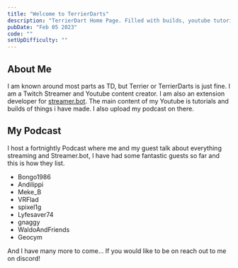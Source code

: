 ```yaml
---
title: "Welcome to TerrierDarts"
description: "TerrierDart Home Page. Filled with builds, youtube tutorials and a blog!"
pubDate: "Feb 05 2023"
code: ""
setUpDifficulty: ""
---
```



## About Me

I am known around most parts as TD, but Terrier or TerrierDarts is just fine. I am a Twitch Streamer and Youtube content creator. I am also an extension developer for [streamer.bot](https://streamer.bot). The main content of my Youtube is tutorials and builds of things i have made. I also upload my podcast on there.

## My Podcast

I host a fortnightly Podcast where me and my guest talk about everything streaming and Streamer.bot, I have had some fantastic guests so far and this is how they list.

- Bongo1986
- Andilippi
- Meke_B
- VRFlad
- spixel1g
- Lyfesaver74
- gnaggy
- WaldoAndFriends
- Geocym

And I have many more to come... If you would like to be on reach out to me on discord!
